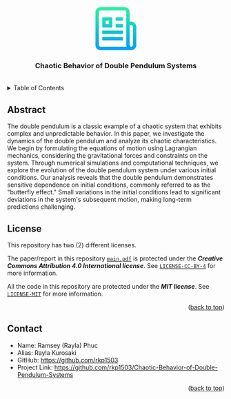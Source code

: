 <!--
*** Author: Rayla Kurosaki
*** GitHub: https://github.com/rkp1503
-->
<!DOCTYPE html>
<html>
    <head>
        <a name="readme-top"></a>
        <!-- PROJECT LOGO -->
        <div align="center">
            <a href="https://github.com/rkp1503/Chaotic-Behavior-of-Double-Pendulum-Systems"><img src="assets/logo.png" alt="Logo" width="100" height="auto"></a>
            <h3 align="center">Chaotic Behavior of Double Pendulum Systems</h3>
            <br />
        </div>
    </head>
    <body>
        <!-- TABLE OF CONTENTS -->
        <details>
            <summary>Table of Contents</summary>
            <ol>
                <li><a href="#abstract">Abstract</a></li>
                <!-- <li><a href="#built-with">Built With</a></li> -->
                <li><a href="#license">License</a></li>
                <li><a href="#contact">Contact</a></li>
                <!-- <li><a href="#acknowledgments">Acknowledgments</a></li> -->
            </ol>
        </details>
        <!-- ABSTRACT -->
        <div>
            <h2 id="abstract">Abstract</h2>
            <p>
                The double pendulum is a classic example of a chaotic system that exhibits complex and unpredictable behavior. In this paper, we investigate the dynamics of the double pendulum and analyze its chaotic characteristics. We begin by formulating the equations of motion using Lagrangian mechanics, considering the gravitational forces and constraints on the system. Through numerical simulations and computational techniques, we explore the evolution of the double pendulum system under various initial conditions. Our analysis reveals that the double pendulum demonstrates sensitive dependence on initial conditions, commonly referred to as the "butterfly effect." Small variations in the initial conditions lead to significant deviations in the system's subsequent motion, making long-term predictions challenging.
            </p>
        </div>
        <!-- BUILT WITH -->
        <!-- <div>
        <h2 id="built-with">Built With</h2>
        <p></p>
    </div> -->
        <!-- LICENSE -->
        <div>
            <h2 id="license">License</h2>
            <p>This repository has two (2) different licenses.</p>
            <p>The paper/report in this repository <a href="report\main.pdf"><code>main.pdf</code></a> is protected under the <b><i>Creative Commons Attribution 4.0 International license</i></b>. See <a href="LICENSE-CC-BY-4"><code>LICENSE-CC-BY-4</code></a> for more information.</p>
            <p>All the code in this repository are protected under the <b><i>MIT license</i></b>. See <a href="LICENSE-MIT"><code>LICENSE-MIT</code></a> for more information.</p>
            <p align="right">(<a href="#readme-top">back to top</a>)</p>
        </div>
        <!-- Contact -->
        <div>
            <h2 id="contact">Contact</h2>
            <ul>
                <li>Name: Ramsey (Rayla) Phuc</li>
                <li>Alias: Rayla Kurosaki</li>
                <li>GitHub: <a href="https://github.com/rkp1503">https://github.com/rkp1503</a></li>
                <li>Project Link: <a href="https://github.com/rkp1503/Chaotic-Behavior-of-Double-Pendulum-Systems">https://github.com/rkp1503/Chaotic-Behavior-of-Double-Pendulum-Systems</a></li>
            </ul>
            <p align="right">(<a href="#readme-top">back to top</a>)</p>
        </div>
    </body>
</html>
